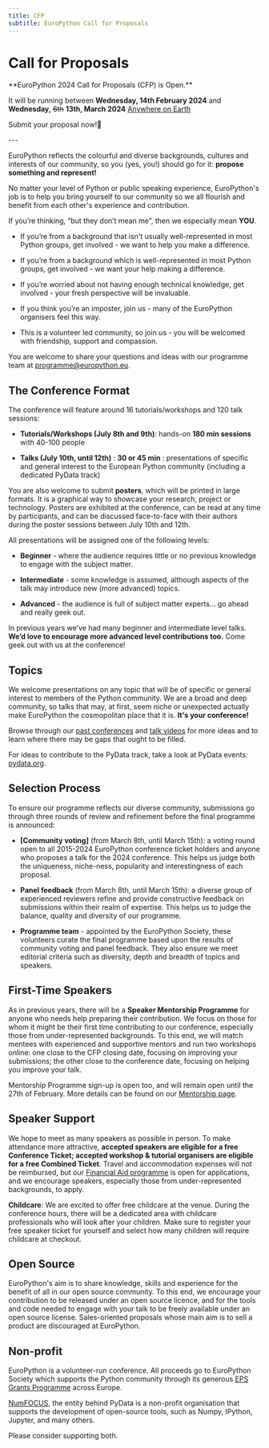 ```yaml
---
title: CFP
subtitle: EuroPython Call for Proposals
---
```

# Call for Proposals

<div style={{textAlign: "center",  marginBottom: 10}}>
**EuroPython 2024 Call for Proposals (CFP) is Open.**

It will be running between
**Wednesday, 14th February 2024** and **Wednesday,** <s>6th</s> **13th, March 2024**
[Anywhere on Earth](https://en.wikipedia.org/wiki/Anywhere_on_Earth)

<ButtonLink href="https://program.europython.eu">Submit your proposal now!🐍</ButtonLink>
</div>
---

EuroPython reflects the colourful and diverse backgrounds, cultures and
interests of our community, so you (yes, you!) should go for it: **propose
something and represent!**

No matter your level of Python or public speaking experience, EuroPython's job
is to help you bring yourself to our community so we all flourish and benefit
from each other's experience and contribution.

If you’re thinking, “but they don’t mean me”, then we especially mean **YOU**.

* If you’re from a background that isn't usually well-represented in most
  Python groups, get involved - we want to help you make a difference.

* If you’re from a background which is well-represented in most Python groups,
  get involved - we want your help making a difference.

* If you’re worried about not having enough technical knowledge, get involved - your fresh
  perspective will be invaluable.

* If you think you’re an imposter, join us - many of the EuroPython organisers
  feel this way.

* This is a volunteer led community, so join us - you will be welcomed with
  friendship, support and compassion.

You are welcome to share your questions and ideas with our programme team at
[programme@europython.eu](mailto:programme@europython.eu).

## The Conference Format ##

The conference will feature around 16 tutorials/workshops and 120 talk sessions:

* **Tutorials/Workshops (July 8th and 9th)**: hands-on **180 min sessions** with
  40-100 people

* **Talks (July 10th, until 12th)** : **30 or 45 min** : presentations of specific
  and general interest to the European Python community (including a dedicated
  PyData track)

You are also welcome to submit **posters**, which will be printed in large formats. It is
a graphical way to showcase your research, project or technology. Posters are
exhibited at the conference, can be read at any time by participants, and can be
discussed face-to-face with their authors during the poster sessions between
July 10th and 12th.


All presentations will be assigned one of the following levels:

* **Beginner** - where the audience requires little or no previous knowledge to
  engage with the subject matter.

* **Intermediate** - some knowledge is assumed, although aspects of the talk
  may introduce new (more advanced) topics.

* **Advanced** - the audience is full of subject matter experts... go ahead and
  really geek out.

In previous years we’ve had many beginner and intermediate level talks. **We’d
love to encourage more advanced level contributions too.** Come geek out with
us at the conference!

## Topics ##

We welcome presentations on any topic that will be of specific or general
interest to members of the Python community. We are a broad and deep community,
so talks that may, at first, seem niche or unexpected actually make EuroPython
the cosmopolitan place that it is. **It's your conference!**

Browse through our [past
conferences](https://www.europython-society.org/europython/) and [talk
videos](https://www.youtube.com/c/EuroPythonConference) for more ideas and to
learn where there may be gaps that ought to be filled.

For ideas to contribute to the PyData track, take a look at PyData events:
[pydata.org](https://pydata.org/).

## Selection Process ##

To ensure our programme reflects our diverse community, submissions go through
three rounds of review and refinement before the final programme is announced:

* **[Community voting]** (from March 8th, until March 15th): a voting round open to
  all 2015-2024 EuroPython conference ticket holders and anyone who proposes
  a talk for the 2024 conference. This helps us judge both the uniqueness,
  niche-ness, popularity and interestingness of each proposal.

* **Panel feedback** (from March 8th, until March 15th): a diverse group of
  experienced reviewers refine and provide constructive feedback on submissions
  within their realm of expertise. This helps us to judge the balance, quality
  and diversity of our programme.

* **Programme team** - appointed by the EuroPython Society, these volunteers
  curate the final programme based upon the results of community voting and
  panel feedback. They also ensure we meet editorial criteria such as
  diversity, depth and breadth of topics and speakers.


## First-Time Speakers ##

As in previous years, there will be a **Speaker Mentorship Programme** for
anyone who needs help preparing their contribution. We focus on those for whom
it might be their first time contributing to our conference, especially those
from under-represented backgrounds. To this end, we will match mentees with
experienced and supportive mentors and run two workshops online: one close to
the CFP closing date, focusing on improving your submissions; the other close
to the conference date, focusing on helping you improve your talk.

Mentorship Programme sign-up is open too, and will remain
open until the 27th of February. More details can be found on our [Mentorship
page](/mentorship).

## Speaker Support

We hope to meet as many speakers as possible in person. To make attendance more
attractive, **accepted speakers are eligible for a free Conference Ticket;
accepted workshop & tutorial organisers are eligible for a free Combined
Ticket**. Travel and accommodation expenses will not be reimbursed,  but our
[Financial Aid programme](/finaid) is open for applications, and we encourage
speakers, especially those from under-represented backgrounds, to apply.

**Childcare**: We are excited to offer free childcare at the venue. During the
conference hours, there will be a dedicated area with childcare professionals
who will look after your children. Make sure to register your free speaker
ticket for yourself and select how many children will require childcare at
checkout.


## Open Source ##

EuroPython's aim is to share knowledge, skills and experience for the benefit
of all in our open source community. To this end, we encourage your
contribution to be released under an open source licence, and for the tools and
code needed to engage with your talk to be freely available under an open
source license. Sales-oriented proposals whose main aim is to sell a product
are discouraged at EuroPython.

## Non-profit ##
[comment]: # (not sure if we want to keep these below)
EuroPython is a volunteer-run conference. All proceeds go to EuroPython Society
which supports the Python community through its generous [EPS Grants
Programme](https://www.europython-society.org/grants/) across Europe.

[NumFOCUS](https://numfocus.org/), the entity behind PyData is a non-profit
organisation that supports the development of open-source tools, such as Numpy,
IPython, Jupyter, and many others.

Please consider supporting both.
